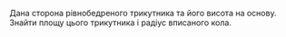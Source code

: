 Дана сторона рівнобедреного трикутника та його висота на основу. Знайти площу цього 
трикутника і радіус вписаного кола.
